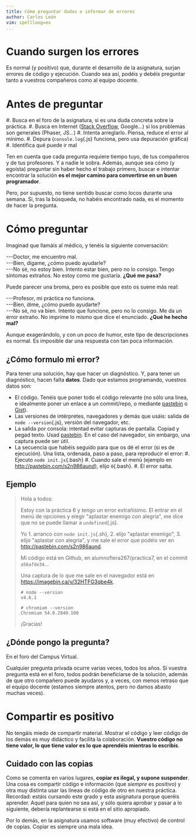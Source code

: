 ```yaml
---
title: Cómo preguntar dudas e informar de errores
author: Carlos León
vim: spelllang=es
...
```


# Cuando surgen los errores

Es normal (y positivo) que, durante el desarrollo de la asignatura, surjan
errores de código y ejecución. Cuando sea así, podéis y debéis preguntar
tanto a vuestros compañeros como al equipo docente.

# Antes de preguntar

#. Busca en el foro de la asignatura, si es una duda concreta sobre la
práctica.
#. Busca en Internet ([Stack Overflow](http://stackoverflow.com/), Google...)
si los problemas son generales (Phaser, JS...)
#. Intenta arreglarlo. Piensa, reduce el error al mínimo.
    #. Depura (`console.log`{.js} funciona, pero usa depuración gráfica)
    #. Identifica qué puede ir mal

Ten en cuenta que cada pregunta requiere tiempo tuyo, de tus compañeros y de
tus profesores. Y a nadie le sobra. Además, aunque sea cómo (y egoísta)
preguntar sin haber hecho el trabajo primero, buscar e intentar encontrar la
solución **es el mejor camino para convertirse en un buen programador**.

Pero, por supuesto, no tiene sentido buscar como locos durante una semana. Si,
tras la búsqueda, no habéis encontrado nada, es el momento de hacer la
pregunta.

# Cómo preguntar

Imaginad que llamáis al médico, y tenéis la siguiente conversación:

---Doctor, me encuentro mal.\
---Bien, dígame, ¿cómo puedo ayudarle?\
---No sé, no estoy bien. Intento estar bien, pero no lo consigo. Tengo síntomas
extraños. No estoy como me gustaría. **¿Qué me pasa?**

Puede parecer una broma, pero es posible que esto os suene más real:

---Profesor, mi práctica no funciona.\
---Bien, dime, ¿cómo puedo ayudarte?\
---No sé, no va bien. Intento que funcione, pero no lo consigo. Me da un error
extraño. No imprime lo mismo que dice el enunciado. **¿Qué he hecho mal?**

Aunque exagerándolo, y con un poco de humor, este tipo de descripciones es
normal. Es imposible dar una respuesta con tan poca información.

## ¿Cómo formulo mi error?

Para tener una solución, hay que hacer un diagnóstico. Y, para tener un
diagnóstico, hacen falta **datos**. Dado que estamos programando, vuestros
datos son:

- El código. Tenéis que poner todo el código relevante (no sólo una línea, e
  idealmente poner un enlace a un commit/repo, o mediante
  [pastebin](http://pastebin.com/) o [Gist](https://gist.github.com/)).
- Las versiones de intérpretes, navegadores y demás que usáis: salida de `node --version`{.js}, versión del navegador, etc.
- La salida por consola: intentad evitar capturas de pantalla. Copiad y pegad
  texto. Usad [pastebin](http://pastebin.com/). En el caso del navegador, sin
  embargo, una captura puede ser útil.
- La secuencia que habéis seguido para que os dé el error (si es de ejecución).
  Una lista, ordenada, paso a paso, para reproducir el error:
    #. Ejecuto `node init.js`{.bash}
    #. Cuando sale el menú (ejemplo en <http://pastebin.com/s2n986aund>), elijo `0`{.bash}.
    #. El error salta.

## Ejemplo

> Hola a todos:
>
> Estoy con la práctica 6 y tengo un error extrañísimo. El entrar en el menú de
> opciones y elegir "aplastar enemigo con alegría", me dice que no se puede
> llamar a `undefined`{.js}.
>
> Yo 1. arranco con `node init.js`{.sh}, 2. elijo "aplastar enemigo", 3. elijo
> "aplastar con alegría", y me sale el error que podéis ver en
> <http://pastebin.com/s2n986aund>.
>
> Mi código está en Github, en alumnofiera267/practica7, en el commit
> `a56afde34`...
>
> Una captura de lo que me sale en el navegador está en
> <https://imagebin.ca/v/32HTFG3qbe4k>.
>
> ```
> # node --version
> v4.6.1 
> ```
>
> ```
> # chromium --version 
> Chromium 54.0.2840.100
> ```
>
> ¡Gracias!


## ¿Dónde pongo la pregunta?

En el foro del Campus Virtual.

Cualquier pregunta privada ocurre varias veces, todos los años. Si vuestra
pregunta está en el foro, todos podrán beneficiarse de la solución, además de
que otro compañero puede ayudaros y, a veces, con menos retraso que el equipo
docente (estamos siempre atentos, pero no damos abasto muchas veces).


# Compartir es positivo

No tengáis miedo de compartir material. Mostrar el código y leer código de los
demás es muy didáctico y facilita la colaboración. **Vuestro código no tiene
valor, lo que tiene valor es lo que aprendéis mientras lo escribís**.

## Cuidado con las copias

Como se comenta en varios lugares, **copiar es ilegal, y supone suspender**.
Una cosa es compartir código e información (que *siempre* es positivo) y otra
muy distinta usar las líneas de código de otro en nuestra práctica. Recordad:
estáis cursando este grado y esta asignatura porque queréis aprender. Aquel
para quien no sea así, y sólo quiera aprobar y pasar a lo siguiente, debería
replantearse si está en el sitio apropiado.

Por lo demás, en la asignatura usamos software (muy efectivo) de control de
copias. Copiar es siempre una mala idea.
